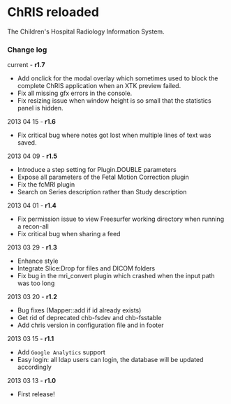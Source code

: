 ChRIS reloaded
==============

The Children's Hospital Radiology Information System.

### Change log ###

current - **r1.7**
* Add onclick for the modal overlay which sometimes used to block the complete ChRIS application when an XTK preview failed.
* Fix all missing gfx errors in the console.
* Fix resizing issue when window height is so small that the statistics panel is hidden.

2013 04 15 - **r1.6**
* Fix critical bug where notes got lost when multiple lines of text was saved.

2013 04 09 - **r1.5**
* Introduce a step setting for Plugin.DOUBLE parameters
* Expose all parameters of the Fetal Motion Correction plugin
* Fix the fcMRI plugin
* Search on Series description rather than Study description

2013 04 01 - **r1.4**
* Fix permission issue to view Freesurfer working directory when running a recon-all
* Fix critical bug when sharing a feed 

2013 03 29 - **r1.3**
* Enhance style
* Integrate Slice:Drop for files and DICOM folders
* Fix bug in the mri_convert plugin which crashed when the input path was too long

2013 03 20 - **r1.2**
* Bug fixes (Mapper::add if id already exists)
* Get rid of deprecated chb-fsdev and chb-fsstable
* Add chris version in configuration file and in footer

2013 03 15 - **r1.1**

* Add `Google Analytics` support
* Easy login: all ldap users can login, the database will be updated accordingly

2013 03 13 - **r1.0**

* First release!
